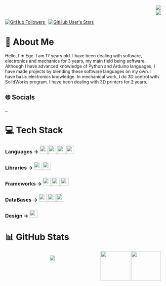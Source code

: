 <div>
    <p align="right">
        <a href="https://git.io/typing-svg">
            <img src="https://readme-typing-svg.herokuapp.com?font=Consolas&color=%2300EF07&size=22&duration=4000&center=true&vCenter=true&width=190&height=20&lines=Visitor+Counter">
        </a>
        <br>
    <img src="https://profile-counter.glitch.me/{egekanuroglu}/count.svg" align="right"/>
    <br>
    </p>
</div>

<a href="" align="left">
    <img alt="GitHub Followers" src="https://img.shields.io/github/followers/egekanuroglu?style=social"> 
</a>
&nbsp;
<a href="" align="left">
    <img alt="GitHub User's Stars" src="https://img.shields.io/github/stars/egekanuroglu?style=social">
</a>

<h1 align="left">
    💫 About Me
</h1>
<p align="left">
    Hello, I'm Ege. I am 17 years old. I have been dealing with software, electronics and mechanics for 3 years, my main field being software. Although I have advanced knowledge of Python and Arduino languages, I have made projects by blending these software languages ​​on my own. I have basic electronics knowledge. In mechanical work, I do 3D control with SolidWorks program. I have been dealing with 3D printers for 2 years.
</p>

<h2 align="left">
    🌐 Socials
</h2>
<p>
    <a href="https://instagram.com/egekanuroglu">
        <img src="https://img.shields.io/badge/Instagram-%23E4405F.svg?logo=Instagram&logoColor=white" alt="">
    </a>
    <a href="https://linkedin.com/in/ege-kanuroglu">
        <img src="https://img.shields.io/badge/LinkedIn-%230077B5.svg?logo=linkedin&logoColor=white" alt="">
    </a>
    <a href="https://github.com/egekanuroglu">
        <img src="https://img.shields.io/badge/GitHub-%2312100E.svg?logo=Github&logoColor=white" alt="">
    </a>
</p>

<h1>
    💻 Tech Stack
</h1>
<h3>
    Languages ->
    <a href="https://python.org">
        <img src="https://img.shields.io/badge/python-3670A0?style=for-the-badge&logo=python&logoColor=ffdd54" alt="" height="25">
    </a>
    <a href="https://www.arduino.cc/">
        <img src="https://img.shields.io/badge/-Arduino-00979D?style=for-the-badge&logo=Arduino&logoColor=white" alt="" height="25">
    </a>
    <a href="https://html.com/">
        <img src="https://img.shields.io/badge/html5-%23E34F26.svg?style=for-the-badge&logo=html5&logoColor=white" alt="" height="25">
    </a>
    <a href="https://css-tricks.com/">
        <img src="https://img.shields.io/badge/css3-%231572B6.svg?style=for-the-badge&logo=css3&logoColor=white" alt="" height="25">
    </a>
</h3>

<h3>
    Libraries ->
    <a href="https://numpy.org/">
        <img src="https://img.shields.io/badge/numpy-%23013243.svg?style=for-the-badge&logo=numpy&logoColor=white" alt="" height="25">
    </a>
    <a href="https://pandas.pydata.org/">
        <img src="https://img.shields.io/badge/pandas-%23150458.svg?style=for-the-badge&logo=pandas&logoColor=white" alt="" height="25">
    </a>
</h3>

<h3>
    Frameworks ->
    <a href="https://getbootstrap.com/">
        <img src="https://img.shields.io/badge/bootstrap-%23563D7C.svg?style=for-the-badge&logo=bootstrap&logoColor=white" alt="" height="25">
    </a>
    <a href="https://www.djangoproject.com/">
        <img src="https://img.shields.io/badge/django-%23092E20.svg?style=for-the-badge&logo=django&logoColor=white" alt="" height="25">
    </a>
    <a href="https://contribute.qt-project.org/">
        <img src="https://img.shields.io/badge/Qt-%23217346.svg?style=for-the-badge&logo=Qt&logoColor=white" alt="" height="25">
    </a>
</h3>

<h3>
    DataBases ->
    <a href="https://www.sqlite.org/index.html">
        <img src="https://img.shields.io/badge/sqlite-%2307405e.svg?style=for-the-badge&logo=sqlite&logoColor=white" alt="" height="25">
    </a>
    <a href="https://www.mysql.com/">
        <img src="https://img.shields.io/badge/mysql-%2300f.svg?style=for-the-badge&logo=mysql&logoColor=white" alt="" height="25">
    </a>
    <a href="https://www.mongodb.com/">
        <img src="https://img.shields.io/badge/MongoDB-%234ea94b.svg?style=for-the-badge&logo=mongodb&logoColor=white" alt="" height="25">
    </a>
</h3>

<h3>
    Design ->
    <a href="https://www.canva.com/">
        <img src="https://img.shields.io/badge/Canva-%2300C4CC.svg?style=for-the-badge&logo=Canva&logoColor=white" alt="" height="25">
    </a>
</h3>

<h1>
    📊 GitHub Stats
</h1>
<div>
    <img src="https://github-readme-stats.vercel.app/api?username=egekanuroglu&theme=dark&hide_border=true&include_all_commits=true&count_private=false" alt="">
    <img src="https://cdn-icons-png.flaticon.com/512/5969/5969184.png" alt="" width="96" height="96" align="right">
</div>
<div>
    <img src="https://github-readme-stats.vercel.app/api/top-langs/?username=egekanuroglu&theme=dark&hide_border=true&include_all_commits=true&count_private=false&layout=compact" alt="">
    <img src="https://icons-for-free.com/iconfiles/png/512/vscode+icons+type+arduino-1324451237260376752.png" alt="" width="96" height="96" align="right">
</div>

<p align="center">
    <img src="https://capsule-render.vercel.app/api?type=waving&color=gradient&height=60&width=330&section=footer"/>
</p>

